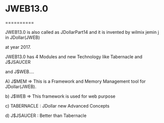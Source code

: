 # JWEB13.0
==========

JWEB13.0  is  also  called  as  JDollarPart14  and  it  is  invented  by  wilmix  jemin  j  in JDollar(JWEB)

at  year  2017.


JWEB13.0  has  4  Modules  and  new  Technology  like  Tabernacle and  J$JSAUCER 

and J$WEB....

A) J$MEM  =>  This  is  a  Framework  and  Memory  Management  tool for  JDollar(JWEB).


b) J$WEB => This  framework  is  used for  web purpose

c) TABERNACLE :  JDollar new Advanced  Concepts 

d)  J$JSAUCER : Better  than Tabernacle
